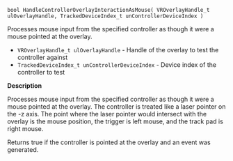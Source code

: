 `bool HandleControllerOverlayInteractionAsMouse( VROverlayHandle_t ulOverlayHandle, TrackedDeviceIndex_t unControllerDeviceIndex )`

Processes mouse input from the specified controller as though it were a mouse pointed at the overlay.

* `VROverlayHandle_t ulOverlayHandle` - Handle of the overlay to test the controller against
* `TrackedDeviceIndex_t unControllerDeviceIndex` - Device index of the controller to test

**Description** 

Processes mouse input from the specified controller as though it were a mouse pointed at the overlay. The controller is treated like a laser pointer on the -z axis. The point where the laser pointer would intersect with the overlay is the mouse position, the trigger is left mouse, and the track pad is right mouse. 

Returns true if the controller is pointed at the overlay and an event was generated.
